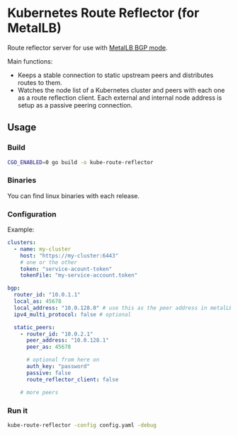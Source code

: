 # Kubernetes Route Reflector (for MetalLB)

Route reflector server for use with [MetalLB BGP mode](https://metallb.universe.tf/concepts/bgp/).

Main functions:
- Keeps a stable connection to static upstream peers and distributes routes to them.
- Watches the node list of a Kubernetes cluster and peers with each one as a route reflection client. Each external and internal node address is setup as a passive peering connection.

## Usage

### Build

```sh
CGO_ENABLED=0 go build -o kube-route-reflector
```

### Binaries

You can find linux binaries with each release.

### Configuration

Example:

```yaml
clusters:
  - name: my-cluster
    host: "https://my-cluster:6443"
    # one or the other
    token: "service-acount-token"
    tokenFile: "my-service-account.token"

bgp:
  router_id: "10.0.1.1"
  local_as: 45678
  local_address: "10.0.128.0" # use this as the peer address in metalLB
  ipv4_multi_protocol: false # optional

  static_peers:
    - router_id: "10.0.2.1"
      peer_address: "10.0.128.1"
      peer_as: 45678

      # optional from here on
      auth_key: "password"
      passive: false
      route_reflector_client: false

    # more peers
```

### Run it

```sh
kube-route-reflector -config config.yaml -debug
```
